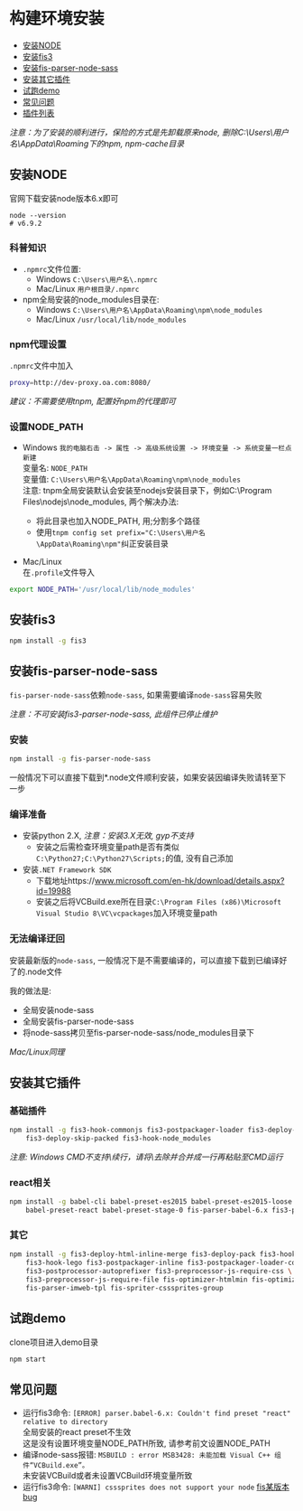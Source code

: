 
# 构建环境安装

- [安装NODE](#安装NODE)
- [安装fis3](#安装fis3)
- [安装fis-parser-node-sass](#安装fis-parser-node-sass)
- [安装其它插件](#安装其它插件)
- [试跑demo](#试跑demo)
- [常见问题](#常见问题)
- [插件列表](Plugins.md)

*注意：为了安装的顺利进行，保险的方式是先卸载原来node, 删除C:\Users\用户名\AppData\Roaming下的npm, npm-cache目录*

## 安装NODE

官网下载安装node版本6.x即可

```
node --version
# v6.9.2
```

### 科普知识

- `.npmrc`文件位置:
    - Windows `C:\Users\用户名\.npmrc`
    - Mac/Linux `用户根目录/.npmrc`
- npm全局安装的node_modules目录在: 
    - Windows `C:\Users\用户名\AppData\Roaming\npm\node_modules`
    - Mac/Linux `/usr/local/lib/node_modules`

### npm代理设置

`.npmrc`文件中加入

```sh
proxy=http://dev-proxy.oa.com:8080/
```

*建议：不需要使用tnpm, 配置好npm的代理即可*

### 设置NODE_PATH

- Windows 
`我的电脑右击 -> 属性 -> 高级系统设置 -> 环境变量 -> 系统变量一栏点新建`
<br>变量名: `NODE_PATH`
<br>变量值: `C:\Users\用户名\AppData\Roaming\npm\node_modules`
<br>注意: tnpm全局安装默认会安装至nodejs安装目录下，例如C:\Program Files\nodejs\node_modules, 两个解决办法:
    - 将此目录也加入NODE_PATH, 用;分割多个路径
    - 使用`tnpm config set prefix="C:\Users\用户名\AppData\Roaming\npm"`纠正安装目录

- Mac/Linux
<br>在`.profile`文件导入
```sh
export NODE_PATH='/usr/local/lib/node_modules'
```

## 安装fis3

```sh
npm install -g fis3
```

## 安装fis-parser-node-sass

`fis-parser-node-sass`依赖`node-sass`, 如果需要编译`node-sass`容易失败

*注意：不可安装fis3-parser-node-sass, 此组件已停止维护*

### 安装

```sh
npm install -g fis-parser-node-sass
```

一般情况下可以直接下载到*.node文件顺利安装，如果安装因编译失败请转至下一步

### 编译准备

- 安装python 2.X, *注意：安装3.X无效, gyp不支持*
    - 安装之后需检查环境变量path是否有类似`C:\Python27;C:\Python27\Scripts;`的值, 没有自己添加
- 安装`.NET Framework SDK`
    - 下载地址https://www.microsoft.com/en-hk/download/details.aspx?id=19988
    - 安装之后将VCBuild.exe所在目录`C:\Program Files (x86)\Microsoft Visual Studio 8\VC\vcpackages`加入环境变量path

### 无法编译迂回

安装最新版的`node-sass`, 一般情况下是不需要编译的，可以直接下载到已编译好了的.node文件

我的做法是:
- 全局安装node-sass
- 全局安装fis-parser-node-sass
- 将node-sass拷贝至fis-parser-node-sass/node_modules目录下

*Mac/Linux同理*

## 安装其它插件

### 基础插件

```sh
npm install -g fis3-hook-commonjs fis3-postpackager-loader fis3-deploy-replace \
    fis3-deploy-skip-packed fis3-hook-node_modules
```

*注意: Windows CMD不支持\续行，请将\去除并合并成一行再粘贴至CMD运行*

### react相关

```sh
npm install -g babel-cli babel-preset-es2015 babel-preset-es2015-loose \
    babel-preset-react babel-preset-stage-0 fis-parser-babel-6.x fis3-parser-babel
```

### 其它

```sh
npm install -g fis3-deploy-html-inline-merge fis3-deploy-pack fis3-hook-annotation \
    fis3-hook-lego fis3-postpackager-inline fis3-postpackager-loader-common \
    fis3-postprocessor-autoprefixer fis3-preprocessor-js-require-css \
    fis3-preprocessor-js-require-file fis-optimizer-htmlmin fis-optimizer-png-compressor \
    fis-parser-imweb-tpl fis-spriter-csssprites-group 
```

## 试跑demo

clone项目进入demo目录

```sh
npm start
```

## 常见问题

- 运行fis3命令: `[ERROR] parser.babel-6.x: Couldn't find preset "react" relative to directory`
<br>全局安装的react preset不生效
<br>这是没有设置环境变量NODE_PATH所致, 请参考前文设置NODE_PATH
- 编译node-sass报错: `MSBUILD : error MSB3428: 未能加载 Visual C++ 组件“VCBuild.exe”。`
<br>未安装VCBuild或者未设置VCBuild环境变量所致
- 运行fis3命令: `[WARNI] csssprites does not support your node` [fis某版本bug](https://github.com/fex-team/fis-spriter-csssprites/issues/27#issuecomment-204300858)

